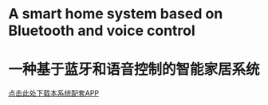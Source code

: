 # A smart home system based on Bluetooth and voice control
# 一种基于蓝牙和语音控制的智能家居系统
[点击此处下载本系统配套APP](https://github.com/scutcyr/smarthome/blob/master/android_code/SmartHome.apk)
